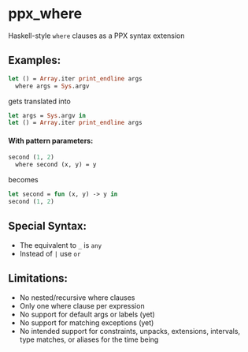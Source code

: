 # ppx_where
Haskell-style `where` clauses as a PPX syntax extension

## Examples:

```ocaml
let () = Array.iter print_endline args
  where args = Sys.argv
```
gets translated into
```ocaml
let args = Sys.argv in
let () = Array.iter print_endline args
```

#### With pattern parameters:
```ocaml
second (1, 2)
  where second (x, y) = y
```
becomes
```ocaml
let second = fun (x, y) -> y in
second (1, 2)
```

## Special Syntax:

* The equivalent to `_` is `any`
* Instead of `|` use `or`

## Limitations:

* No nested/recursive where clauses
* Only one where clause per expression
* No support for default args or labels (yet)
* No support for matching exceptions (yet)
* No intended support for constraints, unpacks, extensions, intervals, type matches, or aliases for the time being
